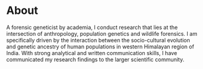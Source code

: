 # About
A forensic geneticist by academia, I conduct research that lies at the intersection of anthropology, population
genetics and wildlife forensics. I am specifically driven by the interaction between the socio-cultural evolution
and genetic ancestry of human populations in western Himalayan region of India. With strong analytical and
written communication skills, I have communicated my research findings to the larger scientific community.
